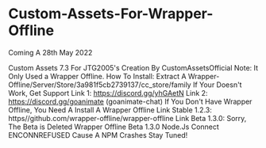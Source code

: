 # Custom-Assets-For-Wrapper-Offline
Coming A 28th May 2022

Custom Assets 7.3 For JTG2005's Creation By CustomAssetsOfficial
Note: It Only Used a Wrapper Offline.
How To Install:
Extract A Wrapper-Offline/Server/Store/3a981f5cb2739137/cc_store/family
If Your Doesn't Work, Get Support
Link 1: https://discord.gg/yhGAetN
Link 2: https://discord.gg/goanimate (goanimate-chat)
If You Don't Have Wrapper Offline,
You Need A Install A Wrapper Offline
Link Stable 1.2.3: https//github.com/wrapper-offline/wrapper-offline
Link Beta 1.3.0: Sorry, The Beta is Deleted
Wrapper Offline Beta 1.3.0 Node.Js Connect ENCONNREFUSED Cause A NPM Crashes
Stay Tuned!
